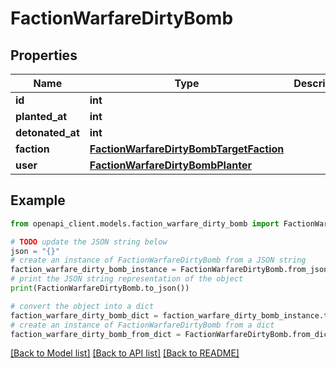 # FactionWarfareDirtyBomb


## Properties

Name | Type | Description | Notes
------------ | ------------- | ------------- | -------------
**id** | **int** |  | 
**planted_at** | **int** |  | 
**detonated_at** | **int** |  | 
**faction** | [**FactionWarfareDirtyBombTargetFaction**](FactionWarfareDirtyBombTargetFaction.md) |  | 
**user** | [**FactionWarfareDirtyBombPlanter**](FactionWarfareDirtyBombPlanter.md) |  | 

## Example

```python
from openapi_client.models.faction_warfare_dirty_bomb import FactionWarfareDirtyBomb

# TODO update the JSON string below
json = "{}"
# create an instance of FactionWarfareDirtyBomb from a JSON string
faction_warfare_dirty_bomb_instance = FactionWarfareDirtyBomb.from_json(json)
# print the JSON string representation of the object
print(FactionWarfareDirtyBomb.to_json())

# convert the object into a dict
faction_warfare_dirty_bomb_dict = faction_warfare_dirty_bomb_instance.to_dict()
# create an instance of FactionWarfareDirtyBomb from a dict
faction_warfare_dirty_bomb_from_dict = FactionWarfareDirtyBomb.from_dict(faction_warfare_dirty_bomb_dict)
```
[[Back to Model list]](../README.md#documentation-for-models) [[Back to API list]](../README.md#documentation-for-api-endpoints) [[Back to README]](../README.md)


